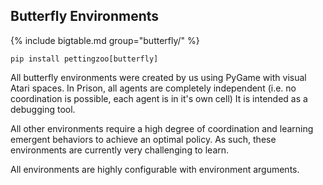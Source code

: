 ## Butterfly Environments


{% include bigtable.md group="butterfly/" %}

`pip install pettingzoo[butterfly]`

All butterfly environments were created by us using PyGame with visual Atari spaces. In Prison, all agents are completely independent (i.e. no coordination is possible, each agent is in it's own cell) It is intended as a debugging tool.

All other environments require a high degree of coordination and learning emergent behaviors to achieve an optimal policy. As such, these environments are currently very challenging to learn.

All environments are highly configurable with environment arguments.
